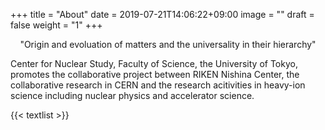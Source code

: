 +++
title =  "About"
date = 2019-07-21T14:06:22+09:00
image = ""
draft = false
weight = "1"
+++

<div style="text-align:center;">"Origin and evoluation of matters and the universality in their hierarchy"</div>

Center for Nuclear Study, Faculty of Science, the University of Tokyo, promotes the collaborative project between RIKEN Nishina Center, the collaborative research in CERN and the research acitivities in heavy-ion science including nuclear physics and accelerator science.

{{< textlist >}}

